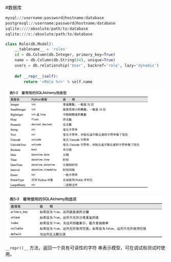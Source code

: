 

#数据库

```py
mysql://username:password@hostname/database 
postgresql://username:password@hostname/database 
sqlite:////absolute/path/to/database 
sqlite:///c:/absolute/path/to/database
```

```py
class Role(db.Model):
    __tablename__ = 'roles'
    id = db.Column(db.Integer, primary_key=True)
    name = db.Column(db.String(64), unique=True)
    users = db.relationship('User', backref='role', lazy='dynamic')

    def __repr__(self):
        return '<Role %r>' % self.name
```

![](/assets/1504665015593.jpg)

![](/assets/1504665108828.jpg)


```__repr()__``` 方法，返回一个具有可读性的字符 串表示模型，可在调试和测试时使用。
